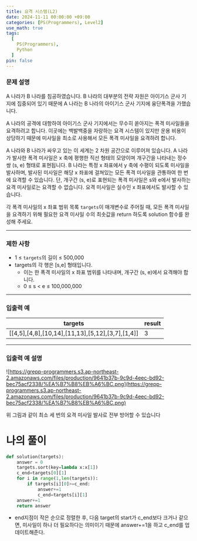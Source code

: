```yaml
---
title: 요격 시스템(L2)
date: 2024-11-11 00:00:00 +09:00
categories: [PS(Programmers), Level2]
use_math: true
tags:
  [
    PS(Programmers),
    Python
  ]
pin: false
---
```


### **문제 설명**

A 나라가 B 나라를 침공하였습니다. B 나라의 대부분의 전략 자원은 아이기스 군사 기지에 집중되어 있기 때문에 A 나라는 B 나라의 아이기스 군사 기지에 융단폭격을 가했습니다.

A 나라의 공격에 대항하여 아이기스 군사 기지에서는 무수히 쏟아지는 폭격 미사일들을 요격하려고 합니다. 이곳에는 백발백중을 자랑하는 요격 시스템이 있지만 운용 비용이 상당하기 때문에 미사일을 최소로 사용해서 모든 폭격 미사일을 요격하려 합니다.

A 나라와 B 나라가 싸우고 있는 이 세계는 2 차원 공간으로 이루어져 있습니다. A 나라가 발사한 폭격 미사일은 x 축에 평행한 직선 형태의 모양이며 개구간을 나타내는 정수 쌍 (s, e) 형태로 표현됩니다. B 나라는 특정 x 좌표에서 y 축에 수평이 되도록 미사일을 발사하며, 발사된 미사일은 해당 x 좌표에 걸쳐있는 모든 폭격 미사일을 관통하여 한 번에 요격할 수 있습니다. 단, 개구간 (s, e)로 표현되는 폭격 미사일은 s와 e에서 발사하는 요격 미사일로는 요격할 수 없습니다. 요격 미사일은 실수인 x 좌표에서도 발사할 수 있습니다.

각 폭격 미사일의 x 좌표 범위 목록 `targets`이 매개변수로 주어질 때, 모든 폭격 미사일을 요격하기 위해 필요한 요격 미사일 수의 최솟값을 return 하도록 solution 함수를 완성해 주세요.

---

### 제한 사항

- 1 ≤ `targets`의 길이 ≤ 500,000
- targets의 각 행은 [s,e] 형태입니다.
    - 이는 한 폭격 미사일의 x 좌표 범위를 나타내며, 개구간 (s, e)에서 요격해야 합니다.
    - 0 ≤ s < e ≤ 100,000,000

---

### 입출력 예

| targets | result |
| --- | --- |
| [[4,5],[4,8],[10,14],[11,13],[5,12],[3,7],[1,4]] | 3 |

---

### 입출력 예 설명

![https://grepp-programmers.s3.ap-northeast-2.amazonaws.com/files/production/9641b37b-9c9d-4eec-bd92-bec75acf2338/%EA%B7%B8%EB%A6%BC.png](https://grepp-programmers.s3.ap-northeast-2.amazonaws.com/files/production/9641b37b-9c9d-4eec-bd92-bec75acf2338/%EA%B7%B8%EB%A6%BC.png)

위 그림과 같이 최소 세 번의 요격 미사일 발사로 전부 방어할 수 있습니다

# 나의 풀이

```python
def solution(targets):
    answer = 0
    targets.sort(key=lambda x:x[1])
    c_end=targets[0][1]
    for i in range(1,len(targets)):
        if targets[i][0]>=c_end:
            answer+=1
            c_end=targets[i][1]
    answer+=1
    return answer
```

- end지점이 작은 순으로 정렬한 후, 다음 target의 start가 c_end보다 크거나 같으면, 미사일이 하나 더 필요하다는 의미이기 때문에 answer+=1을 하고 c_end를 업데이트해준다.